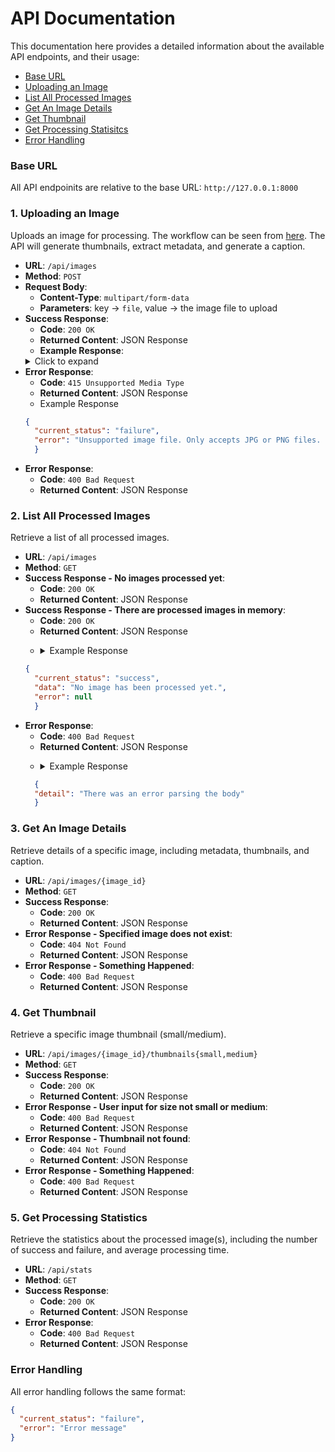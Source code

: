 # API Documentation
This documentation here provides a detailed information about the available API endpoints, and their usage:
- [Base URL](#base-url)
- [Uploading an Image](#1-uploading-an-image)
- [List All Processed Images](#2-list-all-processed-images)
- [Get An Image Details](#3-get-an-image-details)
- [Get Thumbnail](#4-get-thumbnail)
- [Get Processing Statisitcs](#5-get-processing-statistics)
- [Error Handling](#error-handling)

### Base URL
All API endpoinits are relative to the base URL: `http://127.0.0.1:8000`

### 1. Uploading an Image
Uploads an image for processing. The workflow can be seen from [here](#process-flow). The API will generate thumbnails, extract metadata, and generate a caption.
- **URL**: `/api/images`
- **Method**: `POST`
- **Request Body**:
  - **Content-Type**: `multipart/form-data`
  - **Parameters**: key -> `file`, value -> the image file to upload
- **Success Response**:
  - **Code**: `200 OK`
  - **Returned Content**: JSON Response
  - **Example Response**:
  <details><summary>Click to expand</summary>
  ```json
  {
  "image_status": "success",
  "data": {
    "image_id": "15ea78c8-24eb-4ea4-92a2-87b1f0aa7b87",
    "original_name": "dark.jpg",
    "processed_at": "2025-03-16T03:58:35.311830Z",
    "time_taken": 5.69,
    "metadata": {
        "width": 626,
        "height": 417,
        "format": "JPEG",
        "size_bytes": 25932,
        "created_at": "2025-03-16 11:58:29",
        "modified_at": "2025-03-16 11:58:29"
    },
    "thumbnails": {
        "small": "http://localhost:8000/api/images/15ea78c8-24eb-4ea4-92a2-87b1f0aa7b87/thumbnails/small",
        "medium": "http://localhost:8000/api/images/15ea78c8-24eb-4ea4-92a2-87b1f0aa7b87/thumbnails/medium"
    },
    "caption": "a dark background with a yellow light"
  },
  "error": null
  }
  ```
  </details>
- **Error Response**:
  - **Code**: `415 Unsupported Media Type`
  - **Returned Content**: JSON Response
  - Example Response
  ```json
  {
    "current_status": "failure",
    "error": "Unsupported image file. Only accepts JPG or PNG files. Please try again."
    }
  ```
    </details></p>
- **Error Response**:
  - **Code**: `400 Bad Request`
  - **Returned Content**: JSON Response

### 2. List All Processed Images
Retrieve a list of all processed images.
- **URL**: `/api/images`
- **Method**: `GET`
- **Success Response - No images processed yet**:
  - **Code**: `200 OK`
  - **Returned Content**: JSON Response
- **Success Response - There are processed images in memory**:
  - **Code**: `200 OK`
  - **Returned Content**: JSON Response
  - <p><details><summary>Example Response</summary>
  ```json
  {
    "current_status": "success",
    "data": "No image has been processed yet.",
    "error": null
    }
  ```
  </details></p>
- **Error Response**:
  - **Code**: `400 Bad Request`
  - **Returned Content**: JSON Response
  - <p><details><summary>Example Response</summary>
  ```json
    {
    "detail": "There was an error parsing the body"
    }
  ```
    </details></p>

### 3. Get An Image Details
Retrieve details of a specific image, including metadata, thumbnails, and caption.
- **URL**: `/api/images/{image_id}`
- **Method**: `GET`
- **Success Response**:
  - **Code**: `200 OK`
  - **Returned Content**: JSON Response
- **Error Response - Specified image does not exist**:
  - **Code**: `404 Not Found`
  - **Returned Content**: JSON Response
- **Error Response - Something Happened**:
  - **Code**: `400 Bad Request`
  - **Returned Content**: JSON Response

### 4. Get Thumbnail
Retrieve a specific image thumbnail (small/medium).
- **URL**: `/api/images/{image_id}/thumbnails{small,medium}`
- **Method**: `GET`
- **Success Response**:
  - **Code**: `200 OK`
  - **Returned Content**: JSON Response
- **Error Response - User input for size not small or medium**:
  - **Code**: `400 Bad Request`
  - **Returned Content**: JSON Response
- **Error Response - Thumbnail not found**:
  - **Code**: `404 Not Found`
  - **Returned Content**: JSON Response
- **Error Response - Something Happened**:
  - **Code**: `400 Bad Request`
  - **Returned Content**: JSON Response

### 5. Get Processing Statistics
Retrieve the statistics about the processed image(s), including the number of success and failure, and average processing time.
- **URL**: `/api/stats`
- **Method**: `GET`
- **Success Response**:
  - **Code**: `200 OK`
  - **Returned Content**: JSON Response
- **Error Response**:
  - **Code**: `400 Bad Request`
  - **Returned Content**: JSON Response

### Error Handling
All error handling follows the same format:
```json
{
  "current_status": "failure",
  "error": "Error message"
}
```